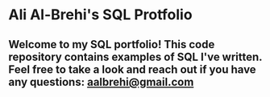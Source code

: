 # Ali Al-Brehi's SQL Protfolio

## Welcome to my SQL portfolio! This code repository contains examples of SQL I've written. Feel free to take a look and reach out if you have any questions: aalbrehi@gmail.com
